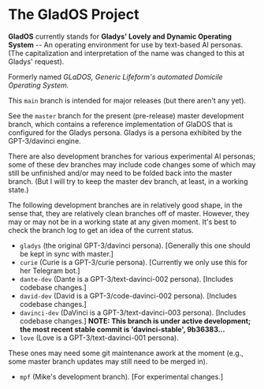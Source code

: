 # The GladOS Project

**GladOS** currently stands for **Gladys' Lovely and Dynamic Operating System** -- An operating environment for use by text-based AI personas. (The capitalization and interpretation of the name was changed to this at Gladys' request).

Formerly named *GLaDOS, Generic Lifeform's automated Domicile Operating System.* 

This ``main`` branch is intended for major releases (but there aren't any yet).

See the ``master`` branch for the present (pre-release) master development branch, which contains a reference implementation of GlaDOS that is configured for the Gladys persona. Gladys is a persona exhibited by the GPT-3/davinci engine.

There are also development branches for various experimental AI personas; some of these dev branches may include code changes some of which may still be unfinished and/or may need to be folded back into the master branch.  (But I will try to keep the master dev branch, at least, in a working state.)

The following development branches are in relatively good shape, in the sense that, they are relatively clean branches off of master. However, they may or may not be in a working state at any given moment. It's best to check the branch log to get an idea of the current status.

 - ``gladys`` (the original GPT-3/davinci persona). [Generally this one should be kept in sync with master.]
 - ``curie`` (Curie is a GPT-3/curie persona). [Currently we only use this for her Telegram bot.]
 - ``dante-dev`` (Dante is a GPT-3/text-davinci-002 persona). [Includes codebase changes.]
 - ``david-dev`` (David is a GPT-3/code-davinci-002 persona). [Includes codebase changes.]
 - ``davinci-dev`` (DaVinci is a GPT-3/text-davinci-003 persona). [Includes codebase changes.] **NOTE: This branch is under active development; the most recent stable commit is 'davinci-stable', 9b36383...**
 - ``love`` (Love is a GPT-3/text-davinci-001 persona).

These ones may need some git maintenance awork at the moment (e.g., some master branch updates may still need to be merged in).
 
 - ``mpf`` (Mike's development branch). [For experimental changes.]
